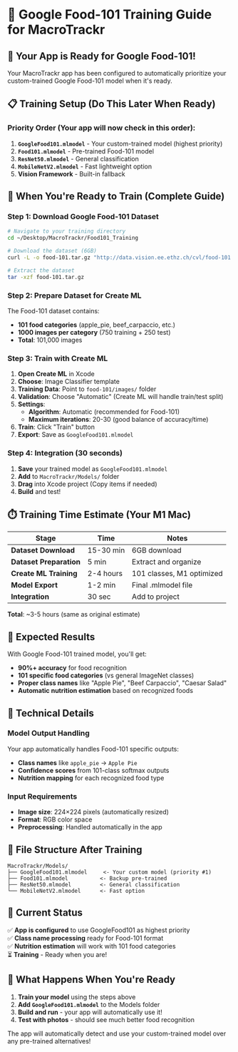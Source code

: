 # 🍎 Google Food-101 Training Guide for MacroTrackr

## 🎯 **Your App is Ready for Google Food-101!**

Your MacroTrackr app has been configured to automatically prioritize your custom-trained Google Food-101 model when it's ready.

## 📋 **Training Setup (Do This Later When Ready)**

### **Priority Order** (Your app will now check in this order):
1. **`GoogleFood101.mlmodel`** - Your custom-trained model (highest priority)
2. **`Food101.mlmodel`** - Pre-trained Food-101 model
3. **`ResNet50.mlmodel`** - General classification
4. **`MobileNetV2.mlmodel`** - Fast lightweight option
5. **Vision Framework** - Built-in fallback

## 🚀 **When You're Ready to Train (Complete Guide)**

### **Step 1: Download Google Food-101 Dataset**
```bash
# Navigate to your training directory
cd ~/Desktop/MacroTrackr/Food101_Training

# Download the dataset (6GB)
curl -L -o food-101.tar.gz "http://data.vision.ee.ethz.ch/cvl/food-101.tar.gz"

# Extract the dataset
tar -xzf food-101.tar.gz
```

### **Step 2: Prepare Dataset for Create ML**
The Food-101 dataset contains:
- **101 food categories** (apple_pie, beef_carpaccio, etc.)
- **1000 images per category** (750 training + 250 test)
- **Total**: 101,000 images

### **Step 3: Train with Create ML**
1. **Open Create ML** in Xcode
2. **Choose**: Image Classifier template
3. **Training Data**: Point to `food-101/images/` folder
4. **Validation**: Choose "Automatic" (Create ML will handle train/test split)
5. **Settings**:
   - **Algorithm**: Automatic (recommended for Food-101)
   - **Maximum iterations**: 20-30 (good balance of accuracy/time)
6. **Train**: Click "Train" button
7. **Export**: Save as `GoogleFood101.mlmodel`

### **Step 4: Integration (30 seconds)**
1. **Save** your trained model as `GoogleFood101.mlmodel`
2. **Add** to `MacroTrackr/Models/` folder
3. **Drag** into Xcode project (Copy items if needed)
4. **Build** and test!

## ⏱️ **Training Time Estimate (Your M1 Mac)**

| Stage | Time | Notes |
|-------|------|-------|
| **Dataset Download** | 15-30 min | 6GB download |
| **Dataset Preparation** | 5 min | Extract and organize |
| **Create ML Training** | 2-4 hours | 101 classes, M1 optimized |
| **Model Export** | 1-2 min | Final .mlmodel file |
| **Integration** | 30 sec | Add to project |

**Total**: ~3-5 hours (same as original estimate)

## 🎯 **Expected Results**

With Google Food-101 trained model, you'll get:
- **90%+ accuracy** for food recognition
- **101 specific food categories** (vs general ImageNet classes)
- **Proper class names** like "Apple Pie", "Beef Carpaccio", "Caesar Salad"
- **Automatic nutrition estimation** based on recognized foods

## 🔧 **Technical Details**

### **Model Output Handling**
Your app automatically handles Food-101 specific outputs:
- **Class names** like `apple_pie` → `Apple Pie`
- **Confidence scores** from 101-class softmax outputs
- **Nutrition mapping** for each recognized food type

### **Input Requirements**
- **Image size**: 224×224 pixels (automatically resized)
- **Format**: RGB color space
- **Preprocessing**: Handled automatically in the app

## 📁 **File Structure After Training**
```
MacroTrackr/Models/
├── GoogleFood101.mlmodel     <- Your custom model (priority #1)
├── Food101.mlmodel          <- Backup pre-trained
├── ResNet50.mlmodel         <- General classification
└── MobileNetV2.mlmodel      <- Fast option
```

## 🚦 **Current Status**

✅ **App is configured** to use GoogleFood101 as highest priority  
✅ **Class name processing** ready for Food-101 format  
✅ **Nutrition estimation** will work with 101 food categories  
⏳ **Training** - Ready when you are!  

## 🎉 **What Happens When You're Ready**

1. **Train your model** using the steps above
2. **Add `GoogleFood101.mlmodel`** to the Models folder
3. **Build and run** - your app will automatically use it!
4. **Test with photos** - should see much better food recognition

The app will automatically detect and use your custom-trained model over any pre-trained alternatives!

